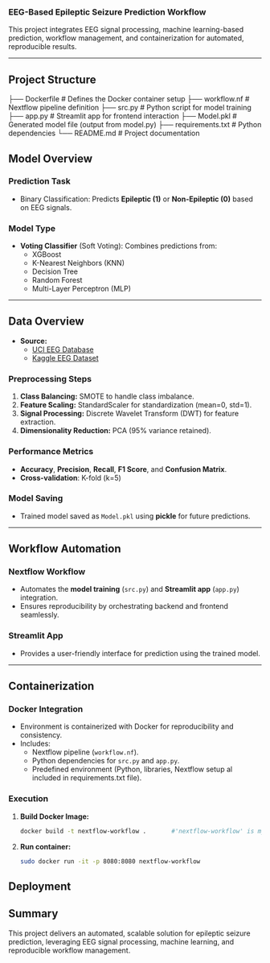 ### EEG-Based Epileptic Seizure Prediction Workflow 

This project integrates EEG signal processing, machine learning-based prediction, workflow management, and containerization for automated, reproducible results.  

---

## Project Structure
├── Dockerfile          # Defines the Docker container setup
├── workflow.nf             # Nextflow pipeline definition
├── src.py            # Python script for model training
├── app.py              # Streamlit app for frontend interaction
├── Model.pkl           # Generated model file (output from model.py)
├── requirements.txt    # Python dependencies
└── README.md           # Project documentation

## Model Overview  

### Prediction Task 
- Binary Classification: Predicts **Epileptic (1)** or **Non-Epileptic (0)** based on EEG signals.  

### **Model Type**  
- **Voting Classifier** (Soft Voting): Combines predictions from:
  - XGBoost  
  - K-Nearest Neighbors (KNN)  
  - Decision Tree  
  - Random Forest  
  - Multi-Layer Perceptron (MLP)  

---

## Data Overview  

- **Source:**  
  - [UCI EEG Database](https://doi.org/10.24432/C5TS3D)  
  - [Kaggle EEG Dataset](https://www.kaggle.com/datasets/harunshimanto/epileptic-seizure-recognition)  

### **Preprocessing Steps**  
1. **Class Balancing:** SMOTE to handle class imbalance.  
2. **Feature Scaling:** StandardScaler for standardization (mean=0, std=1).  
3. **Signal Processing:** Discrete Wavelet Transform (DWT) for feature extraction.  
4. **Dimensionality Reduction:** PCA (95% variance retained).  

### **Performance Metrics**  
- **Accuracy**, **Precision**, **Recall**, **F1 Score**, and **Confusion Matrix**.
- **Cross-validation**: K-fold (k=5)

### **Model Saving**  
- Trained model saved as `Model.pkl` using **pickle** for future predictions.  

---

## Workflow Automation  

### **Nextflow Workflow**  
- Automates the **model training** (`src.py`) and **Streamlit app** (`app.py`) integration.  
- Ensures reproducibility by orchestrating backend and frontend seamlessly.  

### **Streamlit App**  
- Provides a user-friendly interface for prediction using the trained model.  

---

## Containerization

### **Docker Integration**  
- Environment is containerized with Docker for reproducibility and consistency.  
- Includes:
  - Nextflow pipeline (`workflow.nf`).  
  - Python dependencies for `src.py` and `app.py`.  
  - Predefined environment (Python, libraries, Nextflow setup al included in requirements.txt file).  

### **Execution**  
1. **Build Docker Image:**  
   ```bash
   docker build -t nextflow-workflow .       #'nextflow-workflow' is my docker-image
2. **Run container:**
   ```bash
   sudo docker run -it -p 8080:8080 nextflow-workflow
   

## Deployment  



   ## Summary
   This project delivers an automated, scalable solution for epileptic seizure prediction, leveraging EEG signal processing, machine learning, and reproducible workflow management.
